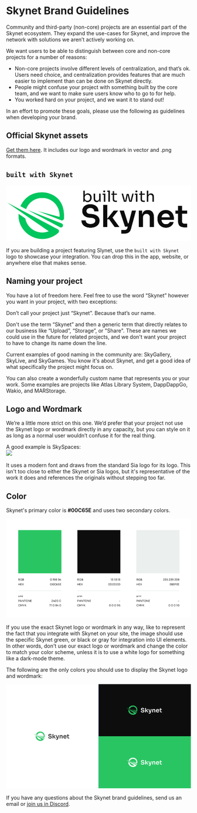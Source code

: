 # Skynet Brand Guidelines

Community and third-party \(non-core\) projects are an essential part of the Skynet ecosystem. They expand the use-cases for Skynet, and improve the network with solutions we aren’t actively working on.

We want users to be able to distinguish between core and non-core projects for a number of reasons:

* Non-core projects involve different levels of centralization, and that’s ok. Users need choice, and centralization provides features that are much easier to implement than can be done on Skynet directly.
* People might confuse your project with something built by the core team, and we want to make sure users know who to go to for help.
* You worked hard on your project, and we want it to stand out!

In an effort to promote these goals, please use the following as guidelines when developing your brand.

## Official Skynet assets

[Get them here](https://siasky.net/nAHuPOfQ_Aj6D5nOuUtIVlLUDSK0zju7dMxAnpOjKYpamA). It includes our logo and wordmark in vector and .png formats.

## `built with Skynet`

![](../.gitbook/assets/built-with-skynet.png)

If you are building a project featuring Slynet, use the `built with Skynet` logo to showcase your integration. You can drop this in the app, website, or anywhere else that makes sense.

## Naming your project

You have a lot of freedom here. Feel free to use the word “Skynet” however you want in your project, with two exceptions:

Don’t call your project just “Skynet”. Because that’s our name.

Don't use the term “Skynet” and then a generic term that directly relates to our business like “Upload”, “Storage”, or "Share". These are names we could use in the future for related projects, and we don't want your project to have to change its name down the line.

Current examples of good naming in the community are: SkyGallery, SkyLive, and SkyGames. You know it's about Skynet, and get a good idea of what specifically the project might focus on.

You can also create a wonderfully custom name that represents you or your work. Some examples are projects like Atlas Library System, DappDappGo, Wakio, and MARStorage.

## Logo and Wordmark

We’re a little more strict on this one. We’d prefer that your project not use the Skynet logo or wordmark directly in any capacity, but you can style on it as long as a normal user wouldn’t confuse it for the real thing.

A good example is SkySpaces:  
![](https://files.helpdocs.io/obkhjggi1d/articles/v9ww0cthi5/1598558209852/sky-spaces-g-531-bd-028.png)

It uses a modern font and draws from the standard Sia logo for its logo. This isn't too close to either the Skynet or Sia logos, but it's representative of the work it does and references the originals without stepping too far.

## Color

Skynet's primary color is **\#00C65E** and uses two secondary colors.

![](../.gitbook/assets/skynet-colors.png)

If you use the exact Skynet logo or wordmark in any way, like to represent the fact that you integrate with Skynet on your site, the image should use the specific Skynet green, or black or gray for integration into UI elements. In other words, don't use our exact logo or wordmark and change the color to match your color scheme, unless it is to use a white logo for something like a dark-mode theme.

The following are the only colors you should use to display the Skynet logo and wordmark:

![](../.gitbook/assets/skynet-color-rep.png)

If you have any questions about the Skynet brand guidelines, send us an email or [join us in Discord](https://discord.gg/skynetlabs).

